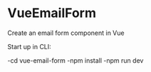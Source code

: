# VueEmailForm

Create an email form component in Vue

Start up in CLI:

-cd vue-email-form
-npm install
-npm run dev
